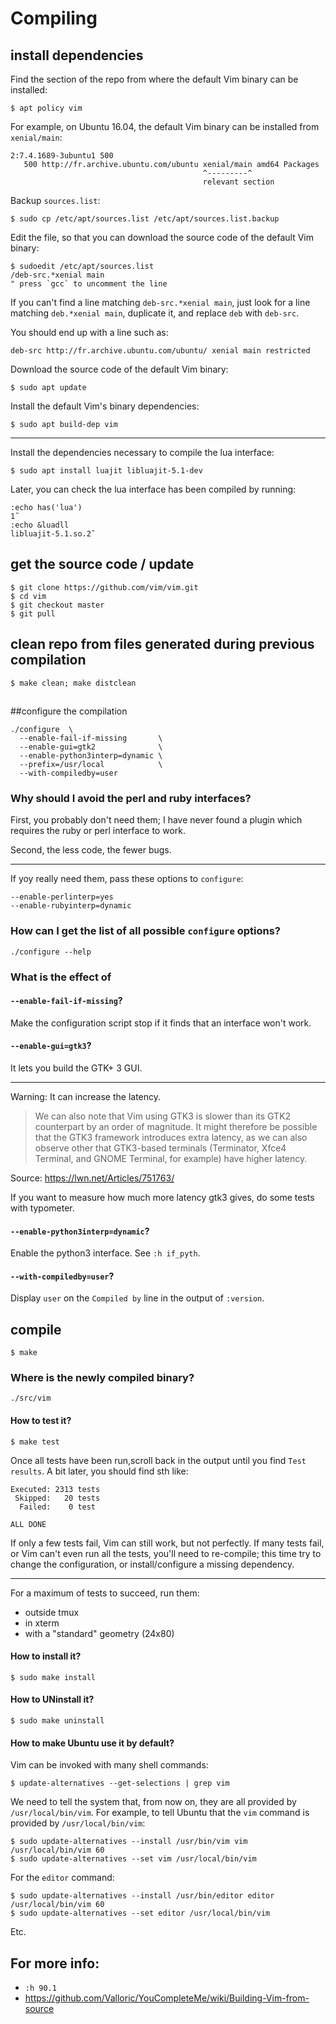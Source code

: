 # Compiling
## install dependencies

Find the section of the repo from where the default Vim binary can be installed:

    $ apt policy vim

For example, on Ubuntu 16.04, the default Vim binary can be installed from `xenial/main`:

    2:7.4.1689-3ubuntu1 500
       500 http://fr.archive.ubuntu.com/ubuntu xenial/main amd64 Packages
                                               ^---------^
                                               relevant section

Backup `sources.list`:

    $ sudo cp /etc/apt/sources.list /etc/apt/sources.list.backup

Edit the file, so that you can download the source code of the default Vim binary:

    $ sudoedit /etc/apt/sources.list
    /deb-src.*xenial main
    " press `gcc` to uncomment the line

If you can't find  a line matching `deb-src.*xenial main`, just  look for a line
matching `deb.*xenial main`, duplicate it, and replace `deb` with `deb-src`.

You should end up with a line such as:

    deb-src http://fr.archive.ubuntu.com/ubuntu/ xenial main restricted

Download the source code of the default Vim binary:

    $ sudo apt update

Install the default Vim's binary dependencies:

    $ sudo apt build-dep vim

---

Install the dependencies necessary to compile the lua interface:

    $ sudo apt install luajit libluajit-5.1-dev

Later, you can check the lua interface has been compiled by running:

    :echo has('lua')
    1˜
    :echo &luadll
    libluajit-5.1.so.2˜

## get the source code / update

    $ git clone https://github.com/vim/vim.git
    $ cd vim
    $ git checkout master
    $ git pull

## clean repo from files generated during previous compilation

    $ make clean; make distclean

##
##configure the compilation

    ./configure  \
      --enable-fail-if-missing       \
      --enable-gui=gtk2              \
      --enable-python3interp=dynamic \
      --prefix=/usr/local            \
      --with-compiledby=user

### Why should I avoid the perl and ruby interfaces?

First, you probably don't need them; I  have never found a plugin which requires
the ruby or perl interface to work.

Second, the less code, the fewer bugs.

---

If yoy really need them, pass these options to `configure`:

    --enable-perlinterp=yes
    --enable-rubyinterp=dynamic

### How can I get the list of all possible `configure` options?

    ./configure --help

###
### What is the effect of
#### `--enable-fail-if-missing`?

Make the configuration script stop if it finds that an interface won't work.

#### `--enable-gui=gtk3`?

It lets you build the GTK+ 3 GUI.

---

Warning: It can increase the latency.

   > We can also  note that Vim using GTK3 is slower  than its GTK2 counterpart
   > by  an order  of magnitude. It  might therefore  be possible  that the  GTK3
   > framework  introduces extra  latency,  as  we can  also  observe other  that
   > GTK3-based terminals  (Terminator, Xfce4  Terminal, and GNOME  Terminal, for
   > example) have higher latency.

Source: <https://lwn.net/Articles/751763/>

If you  want to measure  how much  more latency gtk3  gives, do some  tests with
typometer.

#### `--enable-python3interp=dynamic`?

Enable the python3 interface.
See `:h if_pyth`.

#### `--with-compiledby=user`?

Display `user` on the `Compiled by` line in the output of `:version`.

###
## compile

    $ make

### Where is the newly compiled binary?

    ./src/vim

#### How to test it?

    $ make test

Once all tests have been run,scroll back in the output until you find `Test results`.
A bit later, you should find sth like:

    Executed: 2313 tests
     Skipped:   20 tests
      Failed:    0 test

    ALL DONE

If only a few tests fail, Vim can still work, but not perfectly.
If  many tests  fail,  or Vim  can't  even run  all the  tests,  you'll need  to
re-compile; this  time try to  change the configuration, or  install/configure a
missing dependency.

---

For a maximum of tests to succeed, run them:

   - outside tmux
   - in xterm
   - with a "standard" geometry (24x80)

#### How to install it?

    $ sudo make install

#### How to UNinstall it?

    $ sudo make uninstall

#### How to make Ubuntu use it by default?

Vim can be invoked with many shell commands:

    $ update-alternatives --get-selections | grep vim

We need to tell the system that, from now on, they are all provided by `/usr/local/bin/vim`.
For example, to tell Ubuntu that the `vim` command is provided by `/usr/local/bin/vim`:

    $ sudo update-alternatives --install /usr/bin/vim vim /usr/local/bin/vim 60
    $ sudo update-alternatives --set vim /usr/local/bin/vim

For the `editor` command:

    $ sudo update-alternatives --install /usr/bin/editor editor /usr/local/bin/vim 60
    $ sudo update-alternatives --set editor /usr/local/bin/vim

Etc.

##
## For more info:

- `:h 90.1`
- <https://github.com/Valloric/YouCompleteMe/wiki/Building-Vim-from-source>

